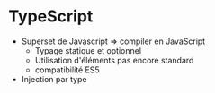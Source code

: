 # TypeScript

* Superset de Javascript => compiler en JavaScript
  * Typage statique et optionnel
  * Utilisation d'éléments pas encore standard
  * compatibilité ES5
* Injection par type
